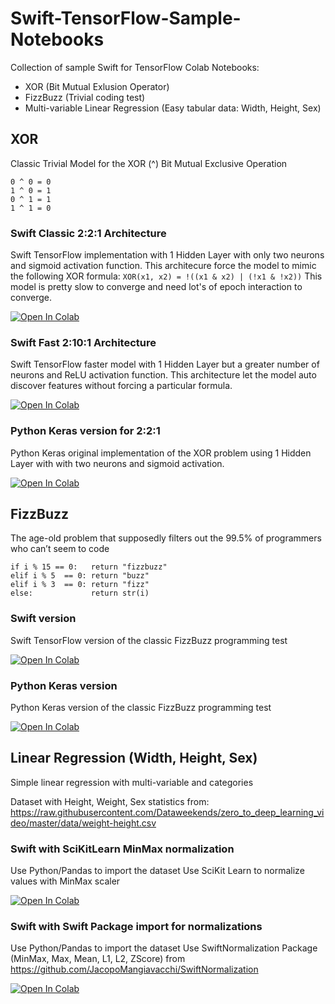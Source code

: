 # Swift-TensorFlow-Sample-Notebooks
Collection of sample Swift for TensorFlow Colab Notebooks:

- XOR (Bit Mutual Exlusion Operator)
- FizzBuzz (Trivial coding test)
- Multi-variable Linear Regression (Easy tabular data: Width, Height, Sex)


## XOR
Classic Trivial Model for the XOR (^) Bit Mutual Exclusive Operation

```
0 ^ 0 = 0
1 ^ 0 = 1
0 ^ 1 = 1
1 ^ 1 = 0
```

### Swift Classic 2:2:1 Architecture
Swift TensorFlow implementation with 1 Hidden Layer with only two neurons and sigmoid activation function.
This architecure force the model to mimic the following XOR formula: `XOR(x1, x2) = !((x1 & x2) | (!x1 & !x2))`
This model is pretty slow to converge and need lot's of epoch interaction to converge.

[![Open In Colab](https://colab.research.google.com/assets/colab-badge.svg)](https://colab.research.google.com/github/JacopoMangiavacchi/Swift-TensorFlow-Sample-Notebooks/blob/master/XOR_Swift_TensorFlow_2-2-1.ipynb)

### Swift Fast 2:10:1 Architecture
Swift TensorFlow faster model with 1 Hidden Layer but a greater number of neurons and ReLU activation function.
This architecture let the model auto discover features without forcing a particular formula.

[![Open In Colab](https://colab.research.google.com/assets/colab-badge.svg)](https://colab.research.google.com/github/JacopoMangiavacchi/Swift-TensorFlow-Sample-Notebooks/blob/master/XOR_Swift_TensorFlow_Fast_2-10-1.ipynb)

### Python Keras version for 2:2:1 
Python Keras original implementation of the XOR problem using 1 Hidden Layer with with two neurons and sigmoid activation.

[![Open In Colab](https://colab.research.google.com/assets/colab-badge.svg)](https://colab.research.google.com/github/JacopoMangiavacchi/Swift-TensorFlow-Sample-Notebooks/blob/master/XOR_Python_Keras_2-2-1.ipynb)


## FizzBuzz
The age-old problem that supposedly filters out the 99.5% of programmers who can’t seem to code

```
if i % 15 == 0:   return "fizzbuzz"
elif i % 5  == 0: return "buzz"
elif i % 3  == 0: return "fizz"
else:             return str(i)
```

### Swift version
Swift TensorFlow version of the classic FizzBuzz programming test

[![Open In Colab](https://colab.research.google.com/assets/colab-badge.svg)](https://colab.research.google.com/github/JacopoMangiavacchi/Swift-TensorFlow-Sample-Notebooks/blob/master/FizzBuzz_Swift_TensorFlow.ipynb)

### Python Keras version 
Python Keras version of the classic FizzBuzz programming test

[![Open In Colab](https://colab.research.google.com/assets/colab-badge.svg)](https://colab.research.google.com/github/JacopoMangiavacchi/Swift-TensorFlow-Sample-Notebooks/blob/master/FizzBuzz_Keras.ipynb)


## Linear Regression (Width, Height, Sex)
Simple linear regression with multi-variable and categories

Dataset with Height, Weight, Sex statistics from:  https://raw.githubusercontent.com/Dataweekends/zero_to_deep_learning_video/master/data/weight-height.csv

### Swift with SciKitLearn MinMax normalization
Use Python/Pandas to import the dataset
Use SciKit Learn to normalize values with MinMax scaler

[![Open In Colab](https://colab.research.google.com/assets/colab-badge.svg)](https://colab.research.google.com/github/JacopoMangiavacchi/Swift-TensorFlow-Sample-Notebooks/blob/master/LinearRegression_MultiVariable_SciKit_Normalize_Swift_TensorFlow.ipynb)

### Swift with Swift Package import for normalizations
Use Python/Pandas to import the dataset
Use SwiftNormalization Package (MinMax, Max, Mean, L1, L2, ZScore) from https://github.com/JacopoMangiavacchi/SwiftNormalization

[![Open In Colab](https://colab.research.google.com/assets/colab-badge.svg)](https://colab.research.google.com/github/JacopoMangiavacchi/Swift-TensorFlow-Sample-Notebooks/blob/master/LinearRegression_MultiVariable_With_Packages_Swift_TensorFlow.ipynb)


